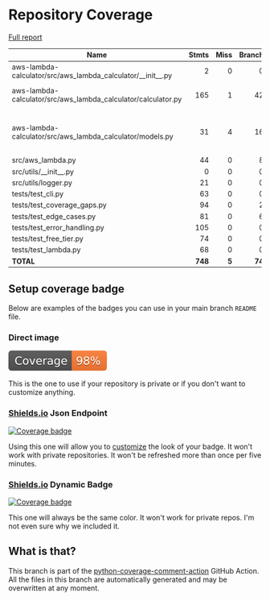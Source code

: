 # Repository Coverage

[Full report](https://htmlpreview.github.io/?https://github.com/zmynx/aws-lambda-calculator/blob/python-coverage-comment-action-data/htmlcov/index.html)

| Name                                                              |    Stmts |     Miss |   Branch |   BrPart |   Cover |   Missing |
|------------------------------------------------------------------ | -------: | -------: | -------: | -------: | ------: | --------: |
| aws-lambda-calculator/src/aws\_lambda\_calculator/\_\_init\_\_.py |        2 |        0 |        0 |        0 |    100% |           |
| aws-lambda-calculator/src/aws\_lambda\_calculator/calculator.py   |      165 |        1 |       42 |        2 |     99% |173->182, 375 |
| aws-lambda-calculator/src/aws\_lambda\_calculator/models.py       |       31 |        4 |       16 |        6 |     79% |57, 58->63, 60, 65, 68->74, 70 |
| src/aws\_lambda.py                                                |       44 |        0 |        8 |        0 |    100% |           |
| src/utils/\_\_init\_\_.py                                         |        0 |        0 |        0 |        0 |    100% |           |
| src/utils/logger.py                                               |       21 |        0 |        0 |        0 |    100% |           |
| tests/test\_cli.py                                                |       63 |        0 |        0 |        0 |    100% |           |
| tests/test\_coverage\_gaps.py                                     |       94 |        0 |        2 |        0 |    100% |           |
| tests/test\_edge\_cases.py                                        |       81 |        0 |        6 |        0 |    100% |           |
| tests/test\_error\_handling.py                                    |      105 |        0 |        0 |        0 |    100% |           |
| tests/test\_free\_tier.py                                         |       74 |        0 |        0 |        0 |    100% |           |
| tests/test\_lambda.py                                             |       68 |        0 |        0 |        0 |    100% |           |
|                                                         **TOTAL** |  **748** |    **5** |   **74** |    **8** | **98%** |           |


## Setup coverage badge

Below are examples of the badges you can use in your main branch `README` file.

### Direct image

[![Coverage badge](https://raw.githubusercontent.com/zmynx/aws-lambda-calculator/python-coverage-comment-action-data/badge.svg)](https://htmlpreview.github.io/?https://github.com/zmynx/aws-lambda-calculator/blob/python-coverage-comment-action-data/htmlcov/index.html)

This is the one to use if your repository is private or if you don't want to customize anything.

### [Shields.io](https://shields.io) Json Endpoint

[![Coverage badge](https://img.shields.io/endpoint?url=https://raw.githubusercontent.com/zmynx/aws-lambda-calculator/python-coverage-comment-action-data/endpoint.json)](https://htmlpreview.github.io/?https://github.com/zmynx/aws-lambda-calculator/blob/python-coverage-comment-action-data/htmlcov/index.html)

Using this one will allow you to [customize](https://shields.io/endpoint) the look of your badge.
It won't work with private repositories. It won't be refreshed more than once per five minutes.

### [Shields.io](https://shields.io) Dynamic Badge

[![Coverage badge](https://img.shields.io/badge/dynamic/json?color=brightgreen&label=coverage&query=%24.message&url=https%3A%2F%2Fraw.githubusercontent.com%2Fzmynx%2Faws-lambda-calculator%2Fpython-coverage-comment-action-data%2Fendpoint.json)](https://htmlpreview.github.io/?https://github.com/zmynx/aws-lambda-calculator/blob/python-coverage-comment-action-data/htmlcov/index.html)

This one will always be the same color. It won't work for private repos. I'm not even sure why we included it.

## What is that?

This branch is part of the
[python-coverage-comment-action](https://github.com/marketplace/actions/python-coverage-comment)
GitHub Action. All the files in this branch are automatically generated and may be
overwritten at any moment.